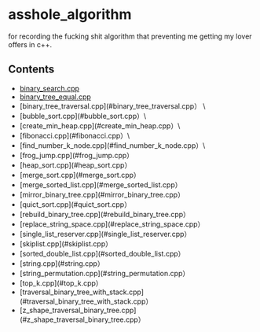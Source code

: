 # asshole_algorithm
for recording the fucking shit algorithm that preventing me getting my lover offers in c++.

## Contents
- [binary_search.cpp](https://github.com/yyyshi/asshole_algorithm/blob/main/binary_search.cpp)  
- [binary_tree_equal.cpp](https://github.com/yyyshi/asshole_algorithm/blob/main/binary_tree_equal.cpp)  
- [binary_tree_traversal.cpp](#binary_tree_traversal.cpp）  \
- [bubble_sort.cpp](#bubble_sort.cpp）\
- [create_min_heap.cpp](#create_min_heap.cpp）\
- [fibonacci.cpp](#fibonacci.cpp）\
- [find_number_k_node.cpp](#find_number_k_node.cpp）\
- [frog_jump.cpp](#frog_jump.cpp）
- [heap_sort.cpp](#heap_sort.cpp）
- [merge_sort.cpp](#merge_sort.cpp）
- [merge_sorted_list.cpp](#merge_sorted_list.cpp）
- [mirror_binary_tree.cpp](#mirror_binary_tree.cpp）
- [quict_sort.cpp](#quict_sort.cpp）
- [rebuild_binary_tree.cpp](#rebuild_binary_tree.cpp）
- [replace_string_space.cpp](#replace_string_space.cpp）
- [single_list_reserver.cpp](#single_list_reserver.cpp）
- [skiplist.cpp](#skiplist.cpp）
- [sorted_double_list.cpp](#sorted_double_list.cpp）
- [string.cpp](#string.cpp）
- [string_permutation.cpp](#string_permutation.cpp）
- [top_k.cpp](#top_k.cpp）
- [traversal_binary_tree_with_stack.cpp](#traversal_binary_tree_with_stack.cpp）
- [z_shape_traversal_binary_tree.cpp](#z_shape_traversal_binary_tree.cpp）

